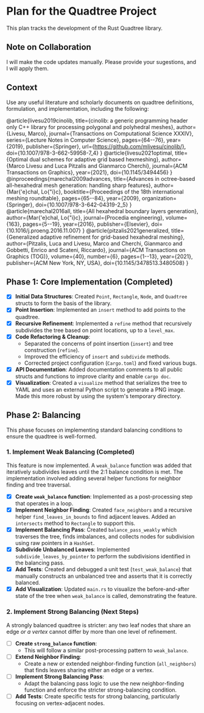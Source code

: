 # Plan for the Quadtree Project

This plan tracks the development of the Rust Quadtree library.

## Note on Collaboration

I will make the code updates manually.  Please provide your sugestions, and I will apply them.

## Context

Use any useful literature and scholarly documents on quadtree definitions, formulation, and implementation, including the following:

@article{livesu2019cinolib,
  title={cinolib: a generic programming header only C++ library for processing polygonal and polyhedral meshes},
  author={Livesu, Marco},
  journal={Transactions on Computational Science XXXIV},
  series={Lecture Notes in Computer Science},
  pages={64--76},
  year={2019},
  publisher={Springer},
  url={https://github.com/mlivesu/cinolib/},
  doi={10.1007/978-3-662-59958-7_4}
}
@article{livesu2021optimal,
  title={Optimal dual schemes for adaptive grid based hexmeshing},
  author={Marco Livesu and Luca Pitzalis and Gianmarco Cherchi},
  journal={ACM Transactions on Graphics},
  year={2021},
  doi={10.1145/3494456}
}
@inproceedings{marechal2009advances,
  title={Advances in octree-based all-hexahedral mesh generation: handling sharp features},
  author={Mar{\'e}chal, Lo{\"i}c},
  booktitle={Proceedings of the 18th international meshing roundtable},
  pages={65--84},
  year={2009},
  organization={Springer},
  doi={10.1007/978-3-642-04319-2_5}
}
@article{marechal2016all,
  title={All hexahedral boundary layers generation},
  author={Mar{\'e}chal, Lo{\"i}c},
  journal={Procedia engineering},
  volume={163},
  pages={5--19},
  year={2016},
  publisher={Elsevier},
  doi={10.1016/j.proeng.2016.11.007}
}
@article{pitzalis2021generalized,
  title={Generalized adaptive refinement for grid-based hexahedral meshing},
  author={Pitzalis, Luca and Livesu, Marco and Cherchi, Gianmarco and Gobbetti, Enrico and Scateni, Riccardo},
  journal={ACM Transactions on Graphics (TOG)},
  volume={40},
  number={6},
  pages={1--13},
  year={2021},
  publisher={ACM New York, NY, USA},
  doi={10.1145/3478513.3480508}
}

## Phase 1: Core Implementation (Completed)

- [x] **Initial Data Structures**: Created `Point`, `Rectangle`, `Node`, and `Quadtree` structs to form the basis of the library.
- [x] **Point Insertion**: Implemented an `insert` method to add points to the quadtree.
- [x] **Recursive Refinement**: Implemented a `refine` method that recursively subdivides the tree based on point locations, up to a `level_max`.
- [x] **Code Refactoring & Cleanup**:
    - Separated the concerns of point insertion (`insert`) and tree construction (`refine`).
    - Improved the efficiency of `insert` and `subdivide` methods.
    - Corrected project configuration (`Cargo.toml`) and fixed various bugs.
- [x] **API Documentation**: Added documentation comments to all public structs and functions to improve clarity and enable `cargo doc`.
- [x] **Visualization**: Created a `visualize` method that serializes the tree to YAML and uses an external Python script to generate a PNG image. Made this more robust by using the system's temporary directory.

## Phase 2: Balancing

This phase focuses on implementing standard balancing conditions to ensure the quadtree is well-formed.

### 1. Implement Weak Balancing (Completed)

This feature is now implemented. A `weak_balance` function was added that iteratively subdivides leaves until the 2:1 balance condition is met. The implementation involved adding several helper functions for neighbor finding and tree traversal.

- [x] **Create `weak_balance` function**: Implemented as a post-processing step that operates in a loop.
- [x] **Implement Neighbor Finding**: Created `face_neighbors` and a recursive helper `find_leaves_in_bounds` to find adjacent leaves. Added an `intersects` method to `Rectangle` to support this.
- [x] **Implement Balancing Pass**: Created `balance_pass_weakly` which traverses the tree, finds imbalances, and collects nodes for subdivision using raw pointers in a `HashSet`.
- [x] **Subdivide Unbalanced Leaves**: Implemented `subdivide_leaves_by_pointer` to perform the subdivisions identified in the balancing pass.
- [x] **Add Tests**: Created and debugged a unit test (`test_weak_balance`) that manually constructs an unbalanced tree and asserts that it is correctly balanced.
- [x] **Add Visualization**: Updated `main.rs` to visualize the before-and-after state of the tree when `weak_balance` is called, demonstrating the feature.

### 2. Implement Strong Balancing (Next Steps)

A strongly balanced quadtree is stricter: any two leaf nodes that share an edge *or a vertex* cannot differ by more than one level of refinement.

- [ ] **Create `strong_balance` function**:
    - This will follow a similar post-processing pattern to `weak_balance`.
- [ ] **Extend Neighbor Finding**:
    - Create a new or extended neighbor-finding function (`all_neighbors`) that finds leaves sharing either an edge or a vertex.
- [ ] **Implement Strong Balancing Pass**:
    - Adapt the balancing pass logic to use the new neighbor-finding function and enforce the stricter strong-balancing condition.
- [ ] **Add Tests**: Create specific tests for strong balancing, particularly focusing on vertex-adjacent nodes.
